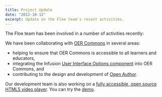 ```yaml
---
title: Project Update
date: "2012-10-12"
excerpt: Update on the Floe team's recent activities.
---
```


The Floe team has been involved in a number of activities recently:

We have been collaborating with [OER Commons](https://www.oercommons.org/) in several areas:

- helping to ensure that OER Commons is accessible to all learners and educators,
- integrating the Infusion
  [User Interface Options component](https://wiki.fluidproject.org/display/fluid/%28Floe%29+User+Interface+Options+%28aka.+Learner+Options%29)
  into OER Commons, and
- contributing to the design and development of [Open Author](https://www.oercommons.org/authoring-overview).

Our development team is also working on a [fully accessible, open source HTML5 video player](https://wiki.fluidproject.org/display/fluid/%28Floe%29%20video%20player%20mockups%20%28final%29).
You can try the [demo](https://build-videoplayer.fluidproject.org/demos/mammals).
